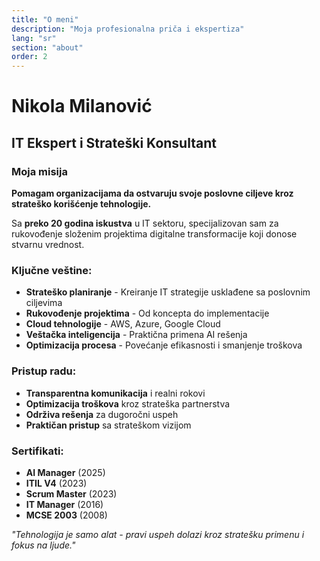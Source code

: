 ```yaml
---
title: "O meni"
description: "Moja profesionalna priča i ekspertiza"
lang: "sr"
section: "about"
order: 2
---
```


# Nikola Milanović

## IT Ekspert i Strateški Konsultant

### Moja misija

**Pomagam organizacijama da ostvaruju svoje poslovne ciljeve kroz strateško korišćenje tehnologije.**

Sa **preko 20 godina iskustva** u IT sektoru, specijalizovan sam za rukovođenje složenim projektima digitalne transformacije koji donose stvarnu vrednost.

### Ključne veštine:

- **Strateško planiranje** - Kreiranje IT strategije usklađene sa poslovnim ciljevima
- **Rukovođenje projektima** - Od koncepta do implementacije
- **Cloud tehnologije** - AWS, Azure, Google Cloud
- **Veštačka inteligencija** - Praktična primena AI rešenja
- **Optimizacija procesa** - Povećanje efikasnosti i smanjenje troškova

### Pristup radu:

- **Transparentna komunikacija** i realni rokovi
- **Optimizacija troškova** kroz strateška partnerstva
- **Održiva rešenja** za dugoročni uspeh
- **Praktičan pristup** sa strateškom vizijom

### Sertifikati:

- **AI Manager** (2025)
- **ITIL V4** (2023)
- **Scrum Master** (2023)
- **IT Manager** (2016)
- **MCSE 2003** (2008)

_"Tehnologija je samo alat - pravi uspeh dolazi kroz stratešku primenu i fokus na ljude."_
